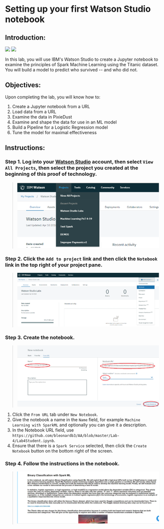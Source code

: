 # Setting up your first Watson Studio notebook

## Introduction:

[<img src="https://raw.githubusercontent.com/Davin-IBM/Proof-of-Technology/master/DSX/images/DSX.png" height="150"/>](http://datascience.ibm.com/) [<img src="https://raw.githubusercontent.com/Davin-IBM/Proof-of-Technology/master/DSX/images/jupyter.png" height="150"/>](http://jupyter.org/index.html)

In this lab, you will use IBM's Watson Studio to create a Jupyter notebook to examine the principles of Spark Machine Learning using the Titanic dataset.   You will build a model to predict who survived -- and who did not.

## Objectives:

Upon completing the lab, you will know how to:

1. Create a Jupyter notebook from a URL
1. Load data from a URL
1. Examine the data in PixieDust
1. Examine and shape the data for use in an ML model
1. Build a Pipeline for a Logistic Regression model
1. Tune the model for maximal effectiveness

## Instructions:

### Step 1.  Log into your [Watson Studio](http://datascience.ibm.com/) account, then select `View All Projects`, then select the project you created at the beginning of this proof of technology.

> <img src="https://github.com/bleonardb3/WM/blob/master/Lab-3/Images/Projects%20Tab.png"/>


### Step 2.  Click the `Add to project` link and then click the `Notebook` link in the top right of your project pane.

> <img src="https://github.com/bleonardb3/WM/blob/master/Lab-3/Images/Add%20Notebook%20to%20Project.png"/>

### Step 3.  Create the notebook.

> <img src="https://github.com/bleonardb3/AA/blob/master/Lab-4/Images/New%20Notebook.png"/>

1. Click the `From URL` tab under `New Notebook`.
1. Give the notebook a name in the `Name` field, for example `Machine Learning with SparkML` and optionally you can give it a description.
1. In the Notebook URL field, use `https://github.com/bleonardb3/AA/blob/master/Lab-4/Lab4Student.ipynb`.
1. Ensure that there is a `Spark Service` selected, then click the `Create Notebook` button on the bottom right of the screen.

### Step 4.  Follow the instructions in the notebook.

> <img src="https://github.com/bleonardb3/AA/blob/master/Lab-4/Images/Notebook%20Introduction.png"/>
